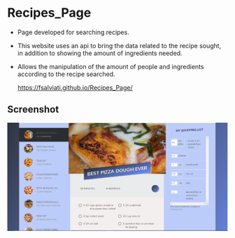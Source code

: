 # Recipes_Page

* Page developed for searching recipes.<br>
* This website uses an api to bring the data related to the recipe sought, in addition to showing the amount of ingredients needed.<br>
* Allows the manipulation of the amount of people and ingredients according to the recipe searched.

  https://fsalviati.github.io/Recipes_Page/

## Screenshot

![Screenshot](screenshot.png)
